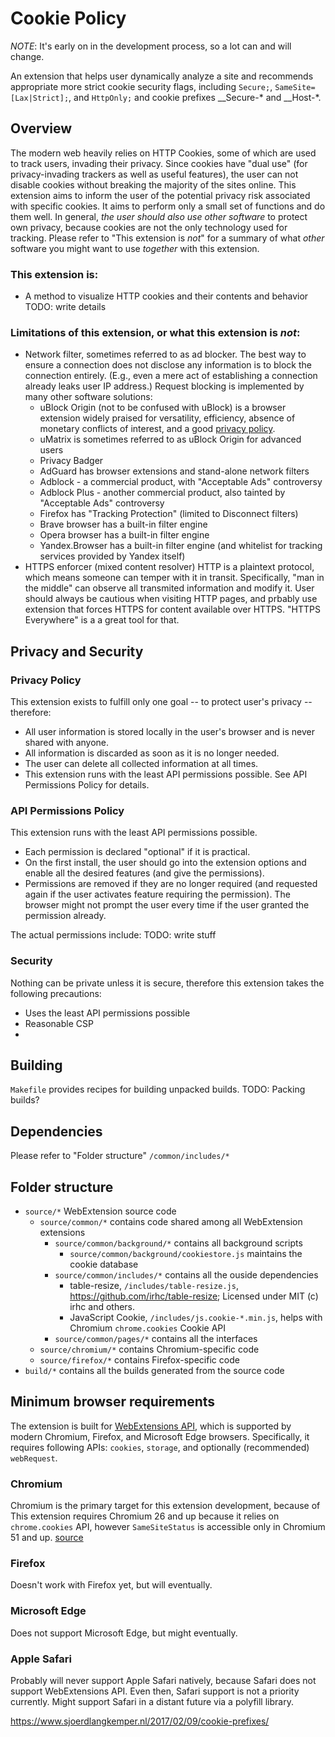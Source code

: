 # Cookie Policy

*NOTE*: It's early on in the development process, so a lot can and will change.

An extension that helps user dynamically analyze a site and recommends 
appropriate more strict cookie security flags, including `Secure;`, 
`SameSite=[Lax|Strict];`, and `HttpOnly;` and cookie prefixes __Secure-*
 and __Host-*.

## Overview

The modern web heavily relies on HTTP Cookies, some of which are
used to track users, invading their privacy. Since cookies have "dual use" 
(for privacy-invading trackers as well as useful features), the user can 
not disable cookies without breaking the majority of the sites online.
This extension aims to inform the user of the potential privacy risk 
associated with specific cookies. It aims to perform only a small set of 
functions and do them well. In general, *the user should also use other 
software* to protect own privacy, because cookies are not the only 
technology used for tracking. Please refer to "This extension is 
*not*" for a summary of what *other* software you might want to use 
*together* with this extension.

### This extension is:

 - A method to visualize HTTP cookies and their contents and behavior
TODO: write details

### Limitations of this extension, or what this extension is *not*:

 - Network filter, sometimes referred to as ad blocker.
   The best way to ensure a connection does not disclose any information
   is to block the connection entirely. (E.g., even a mere act of 
   establishing a connection already leaks user IP address.) Request 
   blocking is implemented by many other software solutions:
    - uBlock Origin (not to be confused with uBlock) is a browser extension
      widely praised for versatility, efficiency, absence of monetary 
	  conflicts of interest, and a good [privacy policy](https://github.com/gorhill/uBlock/wiki/Privacy-policy).
    - uMatrix is sometimes referred to as uBlock Origin for advanced users
    - Privacy Badger 
	- AdGuard has browser extensions and stand-alone network filters
    - Adblock - a commercial product, with "Acceptable Ads" controversy 
	- Adblock Plus - another commercial product, also tainted by "Acceptable Ads" controversy
    - Firefox has "Tracking Protection" (limited to Disconnect filters)
    - Brave browser has a built-in filter engine
    - Opera browser has a built-in filter engine
    - Yandex.Browser has a built-in filter engine (and whitelist for 
      tracking services provided by Yandex itself)
 - HTTPS enforcer (mixed content resolver)
   HTTP is a plaintext protocol, which means someone can temper with it 
   in transit. Specifically, "man in the middle" can observe all transmited
   information and modify it. User should always be cautious when visiting 
   HTTP pages, and prbably use extension that forces HTTPS for content available
   over HTTPS. "HTTPS Everywhere" is a a great tool for that.

### 

## Privacy and Security

### Privacy Policy

This extension exists to fulfill only one goal -- to protect user's 
privacy -- therefore:
 - All user information is stored locally in the user's browser and 
   is never shared with anyone.
 - All information is discarded as soon as it is no longer needed.
 - The user can delete all collected information at all times.
 - This extension runs with the least API permissions possible. 
   See API Permissions Policy for details.

### API Permissions Policy

This extension runs with the least API permissions possible.
 - Each permission is declared "optional" if it is practical.
 - On the first install, the user should go into the extension options
   and enable all the desired features (and give the permissions).
 - Permissions are removed if they are no longer required (and 
   requested again if the user activates feature requiring the permission).
   The browser might not prompt the user every time if the user granted the
   permission already.

The actual permissions include:
TODO: write stuff

### Security

Nothing can be private unless it is secure, therefore this extension 
takes the following precautions:
 - Uses the least API permissions possible
 - Reasonable CSP
 - 

## Building

`Makefile` provides recipes for building unpacked builds.
TODO: Packing builds?

## Dependencies

Please refer to "Folder structure" `/common/includes/*`

## Folder structure

 - `source/*` WebExtension source code
   - `source/common/*` contains code shared among all WebExtension extensions
     - `source/common/background/*` contains all background scripts
       - `source/common/background/cookiestore.js` maintains the cookie database
     - `source/common/includes/*` contains all the ouside dependencies
       - table-resize, `/includes/table-resize.js`, https://github.com/irhc/table-resize; Licensed under MIT (c) irhc and others.
       - JavaScript Cookie, `/includes/js.cookie-*.min.js`, helps with Chromium `chrome.cookies` Cookie API
     - `source/common/pages/*` contains all the interfaces
   - `source/chromium/*` contains Chromium-specific code
   - `source/firefox/*` contains Firefox-specific code
 - `build/*` contains all the builds generated from the source code

## Minimum browser requirements

The extension is built for [WebExtensions API](https://developer.mozilla.org/en-US/docs/Mozilla/Add-ons/WebExtensions),
which is supported by modern Chromium, Firefox, and Microsoft Edge browsers. Specifically, it requires following APIs: `cookies`,
`storage`, and optionally (recommended) `webRequest`.

### Chromium

Chromium is the primary target for this extension development, because of 
This extension requires Chromium 26 and up because it relies on `chrome.cookies` API, 
however `SameSiteStatus` is accessible only in Chromium 51 and up. [source](https://developer.chrome.com/extensions/cookies)

### Firefox

Doesn't work with Firefox yet, but will eventually.

### Microsoft Edge

Does not support Microsoft Edge, but might eventually.

### Apple Safari

Probably will never support Apple Safari natively, because Safari does not support WebExtensions API. Even then, Safari support is not a priority currently. Might support Safari in a distant future via a polyfill library.


https://www.sjoerdlangkemper.nl/2017/02/09/cookie-prefixes/